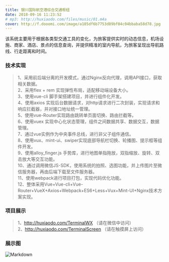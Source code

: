 ```yaml
---
title: 银川国际航空港综合交通枢纽
date: 2018-09-16 11:23:52
# mp3: http://huxiaodo.com/files/music/01.m4a
cover: http://f.dooomi.com/image/a185df6b7753d89bf04c04bbaba58d78.jpg
---
```


该系统主要用于根据各类型交通工具的变化，为旅客提供实时的动态信息，机场设施、商家、酒店、景点的信息查询，并提供精准的室内导航，为旅客呈现出导航路线、行走距离和时间。

### 技术实现
> 1、采用前后端分离的开发模式，通过Nginx反向代理，调用API接口，获取相关数据。  
2、采用flex + rem 实现弹性布局，适配移动端设备大小。  
3、使用vue-cli 脚手架搭建项目，并进行组件化开发。  
4、使用axios 实现后台数据请求，对http请求进行二次封装，实现请求和响应拦截器，并对接口地址统一管理。  
5、使用vue-Router实现路由跳转单页面切换、路由拦截等。  
6、使用vuex 实现中心化状态管理，组件之间数据共享、数据交互，数据管理。  
7、通过vue实例作为中央事件总线，进行非父子组件通信。  
8、使用vux、mint-ui、swiper实现底部导航栏切换、轮播图、提示框等组件开发。  
9、使用alloy_finger.js 手势库，进行地图单指拖放，双指缩放、旋转、双击放大等交互功能。  
10、通过调用微信JS-SDK，使用系统的拍照、选图功能，并上传图片至微信服务器，再由后端下载至文件服务器。  
11、使用webpack进行项目打包，实现代码优化功能。  
12、整体采用Vue+Vue-cli+Vue-Router+VueX+Axios+Webpack+ES6+Less+Vux+Mint-UI+Nginx技术方案实现。

### 项目展示
> 1、http://huxiaodo.com/TerminalWX  （请在微信中访问）  
2、http://huxiaodo.com/TerminalScreen  （请在触摸屏上访问）

### 展示图
![Markdown](http://f.dooomi.com/image/terminalScreen.gif)
